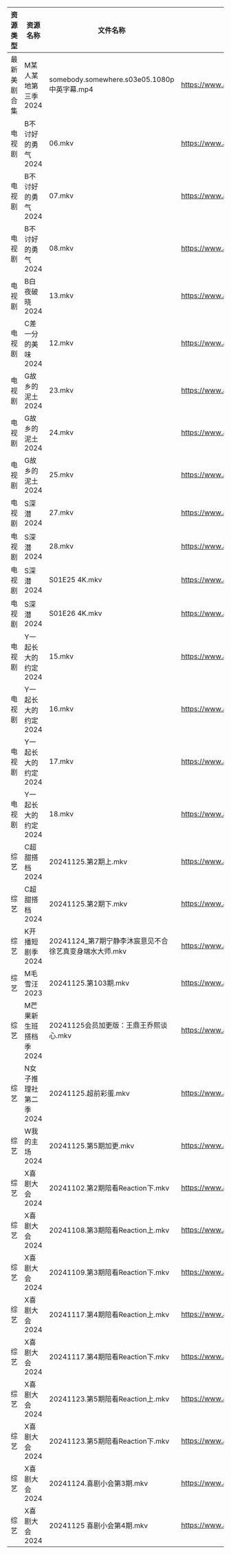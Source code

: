 | 资源类型   | 资源名称          | 文件名称                                    | 分享链接                                      | 更新时间                |
| ------ | ------------- | --------------------------------------- | ----------------------------------------- | ------------------- |
| 最新美剧合集 | M某人某地第三季2024  | somebody.somewhere.s03e05.1080p中英字幕.mp4 | https://www.alipan.com/s/kCctPYRw6TA      | 2024-11-25 14:06:05 |
| 电视剧    | B不讨好的勇气2024   | 06.mkv                                  | https://www.alipan.com/s/AzTyJxUKR5W      | 2024-11-25 16:05:05 |
| 电视剧    | B不讨好的勇气2024   | 07.mkv                                  | https://www.alipan.com/s/AzTyJxUKR5W      | 2024-11-25 16:05:04 |
| 电视剧    | B不讨好的勇气2024   | 08.mkv                                  | https://www.alipan.com/s/AzTyJxUKR5W      | 2024-11-25 19:05:05 |
| 电视剧    | B白夜破晓2024     | 13.mkv                                  | https://www.alipan.com/s/1CH4Gu47Hq3      | 2024-11-25 16:05:12 |
| 电视剧    | C差一分的美味2024   | 12.mkv                                  | https://www.alipan.com/s/Giz84ZSJTNi      | 2024-11-25 16:05:17 |
| 电视剧    | G故乡的泥土2024    | 23.mkv                                  | https://www.alipan.com/s/hbukkKUDCNQ      | 2024-11-25 16:05:33 |
| 电视剧    | G故乡的泥土2024    | 24.mkv                                  | https://www.alipan.com/s/hbukkKUDCNQ      | 2024-11-25 16:05:33 |
| 电视剧    | G故乡的泥土2024    | 25.mkv                                  | https://www.alipan.com/s/hbukkKUDCNQ      | 2024-11-25 16:05:33 |
| 电视剧    | S深潜2024       | 27.mkv                                  | https://www.alipan.com/s/mKzzNt5BcAW      | 2024-11-25 18:06:27 |
| 电视剧    | S深潜2024       | 28.mkv                                  | https://www.alipan.com/s/mKzzNt5BcAW      | 2024-11-25 18:06:27 |
| 电视剧    | S深潜2024       | S01E25 4K.mkv                           | https://www.alipan.com/s/mKzzNt5BcAW      | 2024-11-25 18:06:27 |
| 电视剧    | S深潜2024       | S01E26 4K.mkv                           | https://www.alipan.com/s/mKzzNt5BcAW      | 2024-11-25 18:06:26 |
| 电视剧    | Y一起长大的约定2024  | 15.mkv                                  | https://www.alipan.com/s/CWpgJXYunfj      | 2024-11-25 16:06:53 |
| 电视剧    | Y一起长大的约定2024  | 16.mkv                                  | https://www.alipan.com/s/CWpgJXYunfj      | 2024-11-25 16:06:53 |
| 电视剧    | Y一起长大的约定2024  | 17.mkv                                  | https://www.alipan.com/s/CWpgJXYunfj      | 2024-11-25 16:06:53 |
| 电视剧    | Y一起长大的约定2024  | 18.mkv                                  | https://www.alipan.com/s/CWpgJXYunfj      | 2024-11-25 16:06:53 |
| 综艺     | C超甜搭档2024     | 20241125.第2期上.mkv                       | https://www.alipan.com/s/f1KU47G5YvP      | 2024-11-25 16:07:13 |
| 综艺     | C超甜搭档2024     | 20241125.第2期下.mkv                       | https://www.alipan.com/s/f1KU47G5YvP      | 2024-11-25 16:07:13 |
| 综艺     | K开播短剧季2024    | 20241124_第7期宁静李沐宸意见不合徐艺真变身端水大师.mkv      | https://www.alipan.com/s/RwTZ4L5wTYU      | 2024-11-25 00:07:43 |
| 综艺     | M毛雪汪2023      | 20241125.第103期.mkv                      | https://www.aliyundrive.com/s/asPqfgPRqAg | 2024-11-25 16:07:40 |
| 综艺     | M芒果新生班搭档季2024 | 20241125会员加更版：王鼎王乔熙谈心.mkv               | https://www.alipan.com/s/xnGaC7WzgLK      | 2024-11-25 16:07:46 |
| 综艺     | N女子推理社第二季2024 | 20241125.超前彩蛋.mkv                       | https://www.alipan.com/s/NNXXZUw3FNE      | 2024-11-25 16:08:02 |
| 综艺     | W我的主场2024     | 20241125.第5期加更.mkv                      | https://www.alipan.com/s/KLxaNppeykr      | 2024-11-25 16:08:31 |
| 综艺     | X喜剧大会2024     | 20241102.第2期陪看Reaction下.mkv             | https://www.alipan.com/s/csZtJtZJbGQ      | 2024-11-25 16:08:38 |
| 综艺     | X喜剧大会2024     | 20241108.第3期陪看Reaction上.mkv             | https://www.alipan.com/s/csZtJtZJbGQ      | 2024-11-25 16:08:38 |
| 综艺     | X喜剧大会2024     | 20241109.第3期陪看Reaction下.mkv             | https://www.alipan.com/s/csZtJtZJbGQ      | 2024-11-25 16:08:37 |
| 综艺     | X喜剧大会2024     | 20241117.第4期陪看Reaction上.mkv             | https://www.alipan.com/s/csZtJtZJbGQ      | 2024-11-25 16:08:37 |
| 综艺     | X喜剧大会2024     | 20241117.第4期陪看Reaction下.mkv             | https://www.alipan.com/s/csZtJtZJbGQ      | 2024-11-25 16:08:37 |
| 综艺     | X喜剧大会2024     | 20241123.第5期陪看Reaction上.mkv             | https://www.alipan.com/s/csZtJtZJbGQ      | 2024-11-25 16:08:37 |
| 综艺     | X喜剧大会2024     | 20241123.第5期陪看Reaction下.mkv             | https://www.alipan.com/s/csZtJtZJbGQ      | 2024-11-25 16:08:36 |
| 综艺     | X喜剧大会2024     | 20241124.喜剧小会第3期.mkv                    | https://www.alipan.com/s/csZtJtZJbGQ      | 2024-11-25 16:08:36 |
| 综艺     | X喜剧大会2024     | 20241125 喜剧小会第4期.mkv                    | https://www.alipan.com/s/csZtJtZJbGQ      | 2024-11-25 16:08:36 |
